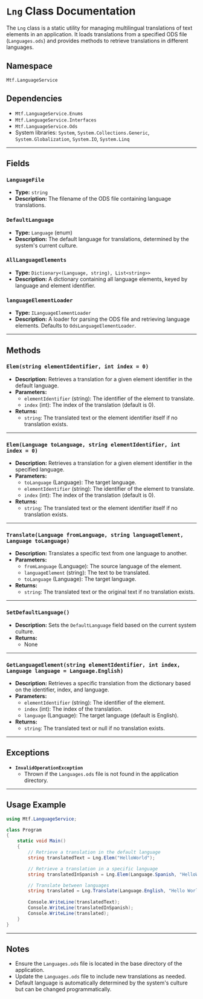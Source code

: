 # `Lng` Class Documentation  

The `Lng` class is a static utility for managing multilingual translations of text elements in an application. It loads translations from a specified ODS file (`Languages.ods`) and provides methods to retrieve translations in different languages.  

## **Namespace**  
`Mtf.LanguageService`  

## **Dependencies**  
- `Mtf.LanguageService.Enums`
- `Mtf.LanguageService.Interfaces`
- `Mtf.LanguageService.Ods`
- System libraries: `System`, `System.Collections.Generic`, `System.Globalization`, `System.IO`, `System.Linq`

---

## **Fields**  

### `LanguageFile`  
- **Type:** `string`  
- **Description:** The filename of the ODS file containing language translations.  

### `DefaultLanguage`  
- **Type:** `Language` (enum)  
- **Description:** The default language for translations, determined by the system's current culture.  

### `AllLanguageElements`  
- **Type:** `Dictionary<(Language, string), List<string>>`  
- **Description:** A dictionary containing all language elements, keyed by language and element identifier.  

### `languageElementLoader`  
- **Type:** `ILanguageElementLoader`  
- **Description:** A loader for parsing the ODS file and retrieving language elements. Defaults to `OdsLanguageElementLoader`.  

---

## **Methods**  

### `Elem(string elementIdentifier, int index = 0)`  
- **Description:** Retrieves a translation for a given element identifier in the default language.  
- **Parameters:**  
  - `elementIdentifier` (string): The identifier of the element to translate.  
  - `index` (int): The index of the translation (default is 0).  
- **Returns:**  
  - `string`: The translated text or the element identifier itself if no translation exists.  

---

### `Elem(Language toLanguage, string elementIdentifier, int index = 0)`  
- **Description:** Retrieves a translation for a given element identifier in the specified language.  
- **Parameters:**  
  - `toLanguage` (Language): The target language.  
  - `elementIdentifier` (string): The identifier of the element to translate.  
  - `index` (int): The index of the translation (default is 0).  
- **Returns:**  
  - `string`: The translated text or the element identifier itself if no translation exists.  

---

### `Translate(Language fromLanguage, string languageElement, Language toLanguage)`  
- **Description:** Translates a specific text from one language to another.  
- **Parameters:**  
  - `fromLanguage` (Language): The source language of the element.  
  - `languageElement` (string): The text to be translated.  
  - `toLanguage` (Language): The target language.  
- **Returns:**  
  - `string`: The translated text or the original text if no translation exists.  

---

### `SetDefaultLanguage()`  
- **Description:** Sets the `DefaultLanguage` field based on the current system culture.  
- **Returns:**  
  - None  

---

### `GetLanguageElement(string elementIdentifier, int index, Language language = Language.English)`  
- **Description:** Retrieves a specific translation from the dictionary based on the identifier, index, and language.  
- **Parameters:**  
  - `elementIdentifier` (string): The identifier of the element.  
  - `index` (int): The index of the translation.  
  - `language` (Language): The target language (default is English).  
- **Returns:**  
  - `string`: The translated text or null if no translation exists.  

---

## **Exceptions**  
- **`InvalidOperationException`**  
  - Thrown if the `Languages.ods` file is not found in the application directory.  

---

## **Usage Example**  

```csharp
using Mtf.LanguageService;

class Program
{
    static void Main()
    {
        // Retrieve a translation in the default language
        string translatedText = Lng.Elem("HelloWorld");

        // Retrieve a translation in a specific language
        string translatedInSpanish = Lng.Elem(Language.Spanish, "HelloWorld");

        // Translate between languages
        string translated = Lng.Translate(Language.English, "Hello World", Language.French);
        
        Console.WriteLine(translatedText);
        Console.WriteLine(translatedInSpanish);
        Console.WriteLine(translated);
    }
}
```

---

## **Notes**  
- Ensure the `Languages.ods` file is located in the base directory of the application.  
- Update the `Languages.ods` file to include new translations as needed.  
- Default language is automatically determined by the system's culture but can be changed programmatically.  